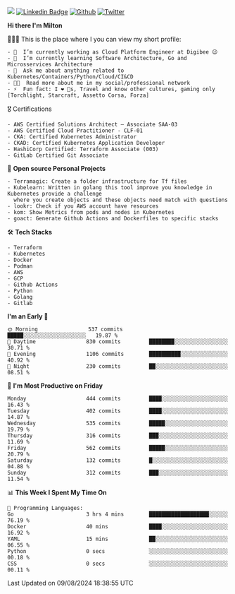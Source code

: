 ![](https://komarev.com/ghpvc/?username=miltlima&color=blueviolet) [![Linkedin Badge](https://img.shields.io/badge/-LinkedIn-blue?style=flat-square&logo=Linkedin&logoColor=white&link=https://www.linkedin.com/in/miltonlimaj/)](https://www.linkedin.com/in/miltonlimaj/) [![Github](https://img.shields.io/github/followers/miltlima?style=social)](https://github.com/miltlima?tab=followers) [![Twitter](https://img.shields.io/twitter/follow/milt_lima?style=social)](https://twitter.com/milt_lima)
 


     
**Hi there I'm Milton**

👨🏽‍💻 This is the place where I you can view my short profile:
```text
- 🔭  I’m currently working as Cloud Platform Engineer at Digibee 😉
- 🌱  I’m currently learning Software Architecture, Go and Microsservices Architecture
- 💬  Ask me about anything related to Kubernetes/Containers/Python/Cloud/CI&CD
- 👨‍💻  Read more about me in my social/professional network
- ⚡  Fun fact: I ❤️ 🐶s, Travel and know other cultures, gaming only [Torchlight, Starcraft, Assetto Corsa, Forza]
```
🎖 Certifications
```text
- AWS Certified Solutions Architect – Associate SAA-03
- AWS Certified Cloud Practitioner - CLF-01
- CKA: Certified Kubernetes Administrator
- CKAD: Certified Kubernetes Application Developer
- HashiCorp Certified: Terraform Associate (003)
- GitLab Certified Git Associate
```
📐 **Open source Personal Projects**

```text
- Terramagic: Create a folder infrastructure for Tf files
- Kubelearn: Written in golang this tool improve you knowledge in Kubernetes provide a challenge
  where you create objects and these objects need match with questions
- lookr: Check if you AWS account have resources
- kom: Show Metrics from pods and nodes in Kubernetes
- goact: Generate Github Actions and Dockerfiles to specific stacks
```
🛠 **Tech Stacks**

```text
- Terraform
- Kubernetes
- Docker
- Podman
- AWS
- GCP
- Github Actions
- Python
- Golang
- Gitlab
```         

<!--START_SECTION:waka-->
**I'm an Early 🐤** 

```text
🌞 Morning                537 commits         █████░░░░░░░░░░░░░░░░░░░░   19.87 % 
🌆 Daytime                830 commits         ████████░░░░░░░░░░░░░░░░░   30.71 % 
🌃 Evening                1106 commits        ██████████░░░░░░░░░░░░░░░   40.92 % 
🌙 Night                  230 commits         ██░░░░░░░░░░░░░░░░░░░░░░░   08.51 % 
```
📅 **I'm Most Productive on Friday** 

```text
Monday                   444 commits         ████░░░░░░░░░░░░░░░░░░░░░   16.43 % 
Tuesday                  402 commits         ████░░░░░░░░░░░░░░░░░░░░░   14.87 % 
Wednesday                535 commits         █████░░░░░░░░░░░░░░░░░░░░   19.79 % 
Thursday                 316 commits         ███░░░░░░░░░░░░░░░░░░░░░░   11.69 % 
Friday                   562 commits         █████░░░░░░░░░░░░░░░░░░░░   20.79 % 
Saturday                 132 commits         █░░░░░░░░░░░░░░░░░░░░░░░░   04.88 % 
Sunday                   312 commits         ███░░░░░░░░░░░░░░░░░░░░░░   11.54 % 
```


📊 **This Week I Spent My Time On** 

```text
💬 Programming Languages: 
Go                       3 hrs 4 mins        ███████████████████░░░░░░   76.19 % 
Docker                   40 mins             ████░░░░░░░░░░░░░░░░░░░░░   16.92 % 
YAML                     15 mins             ██░░░░░░░░░░░░░░░░░░░░░░░   06.55 % 
Python                   0 secs              ░░░░░░░░░░░░░░░░░░░░░░░░░   00.18 % 
CSS                      0 secs              ░░░░░░░░░░░░░░░░░░░░░░░░░   00.11 % 
```


 Last Updated on 09/08/2024 18:38:55 UTC
<!--END_SECTION:waka-->
